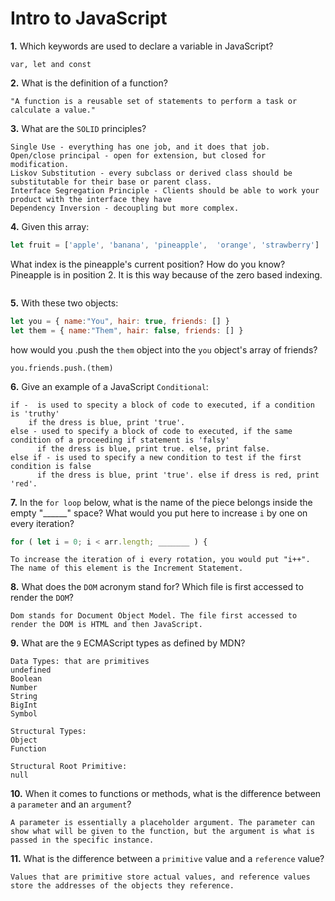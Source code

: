 # Intro to JavaScript

**1.** Which keywords are used to declare a variable in JavaScript?
```
var, let and const
```
**2.** What is the definition of a function?
```
"A function is a reusable set of statements to perform a task or calculate a value."
```
**3.** What are the `SOLID` principles?
```
Single Use - everything has one job, and it does that job.
Open/close principal - open for extension, but closed for modification.
Liskov Substitution - every subclass or derived class should be substitutable for their base or parent class.
Interface Segregation Principle - Clients should be able to work your product with the interface they have 
Dependency Inversion - decoupling but more complex.
```
**4.** Given this array: 
```js
let fruit = ['apple', 'banana', 'pineapple',  'orange', 'strawberry']
```
What index is the pineapple's current position? How do you know?
Pineapple is in position 2. It is this way because of the zero based indexing.
```

```
**5.** With these two objects: 
```js
let you = { name:"You", hair: true, friends: [] }
let them = { name:"Them", hair: false, friends: [] }
```
how would you .push the `them` object into the `you` object's array of friends?
```
you.friends.push.(them)
```

**6.** Give an example of a JavaScript `Conditional`:
```
if -  is used to specity a block of code to executed, if a condition is 'truthy'
    if the dress is blue, print 'true'. 
else - used to specify a block of code to executed, if the same condition of a proceeding if statement is 'falsy'
      if the dress is blue, print true. else, print false. 
else if - is used to specify a new condition to test if the first condition is false
      if the dress is blue, print 'true'. else if dress is red, print 'red'.

```
**7.** In the `for loop` below, what is the name of the piece belongs inside the empty "______" space? What would you put here to increase `i` by one on every iteration?
```js
for ( let i = 0; i < arr.length; _______ ) {
```
```
To increase the iteration of i every rotation, you would put "i++". The name of this element is the Increment Statement.
```
**8.** What does the `DOM` acronym stand for? Which file is first accessed to render the `DOM`?
```
Dom stands for Document Object Model. The file first accessed to render the DOM is HTML and then JavaScript.

```

**9.** What are the `9` ECMAScript types as defined by MDN?
```
Data Types: that are primitives
undefined 
Boolean 
Number 
String 
BigInt 
Symbol 

Structural Types:
Object 
Function

Structural Root Primitive:
null 
```
**10.** When it comes to functions or methods, what is the difference between a `parameter` and an `argument`?
```
A parameter is essentially a placeholder argument. The parameter can show what will be given to the function, but the argument is what is passed in the specific instance. 
```
**11.** What is the difference between a `primitive` value and a `reference` value?
```
Values that are primitive store actual values, and reference values store the addresses of the objects they reference. 